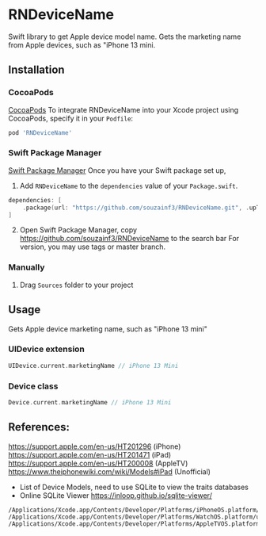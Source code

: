 # RNDeviceName

Swift library to get Apple device model name.
Gets the marketing name from Apple devices, such as "iPhone 13 mini.


## Installation

### CocoaPods

[CocoaPods](https://cocoapods.org)
To integrate RNDeviceName into your Xcode project using CocoaPods, specify it in your `Podfile`:

```ruby
pod 'RNDeviceName'
```

### Swift Package Manager

[Swift Package Manager](https://swift.org/package-manager/)
Once you have your Swift package set up, 
1. Add `RNDeviceName` to the `dependencies` value of your `Package.swift`.
```swift
dependencies: [
    .package(url: "https://github.com/souzainf3/RNDeviceName.git", .upToNextMajor(from: "1.0.0")) // set you tag or branch
]
```

2. Open Swift Package Manager, copy https://github.com/souzainf3/RNDeviceName to the search bar
For version, you may use tags or master branch.


### Manually

1. Drag `Sources` folder to your project


## Usage
Gets Apple device marketing name, such as "iPhone 13 mini"

### UIDevice extension

```swift
UIDevice.current.marketingName // iPhone 13 Mini
```

### Device class

```swift
Device.current.marketingName // iPhone 13 Mini
```


## References:
https://support.apple.com/en-us/HT201296 (iPhone)
https://support.apple.com/en-us/HT201471 (iPad)
https://support.apple.com/en-us/HT200008 (AppleTV)
https://www.theiphonewiki.com/wiki/Models#iPad (Unofficial) 

- List of Device Models, need to use SQLite to view the traits databases
- Online SQLite Viewer https://inloop.github.io/sqlite-viewer/
 
``` 
/Applications/Xcode.app/Contents/Developer/Platforms/iPhoneOS.platform/usr/standalone/device_traits.db
/Applications/Xcode.app/Contents/Developer/Platforms/WatchOS.platform/usr/standalone/device_traits.db
/Applications/Xcode.app/Contents/Developer/Platforms/AppleTVOS.platform/usr/standalone/device_traits.db
```
